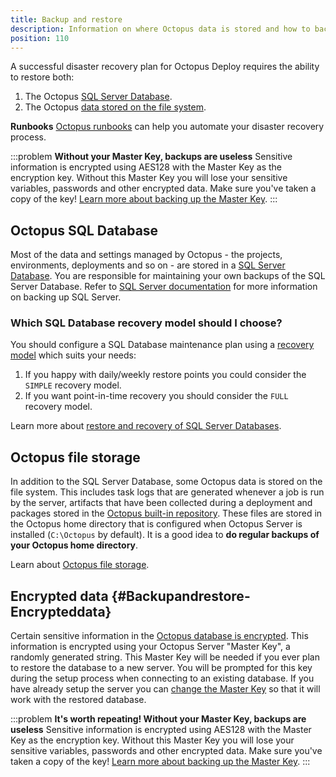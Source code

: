 ```yaml
---
title: Backup and restore
description: Information on where Octopus data is stored and how to backup and restore an Octopus instance.
position: 110
---
```


A successful disaster recovery plan for Octopus Deploy requires the ability to restore both:

1. The Octopus [SQL Server Database](/docs/administration/data/octopus-database/index.md).
2. The Octopus [data stored on the file system](/docs/administration/managing-infrastructure/server-configuration-and-file-storage/index.md).

**Runbooks**
[Octopus runbooks](/docs/runbooks/index.md) can help you automate your disaster recovery process.

:::problem
**Without your Master Key, backups are useless**
Sensitive information is encrypted using AES128 with the Master Key as the encryption key. Without this Master Key you will lose your sensitive variables, passwords and other encrypted data. Make sure you've taken a copy of the key! [Learn more about backing up the Master Key](/docs/security/data-encryption.md).
:::

## Octopus SQL Database

Most of the data and settings managed by Octopus - the projects, environments, deployments and so on - are stored in a [SQL Server Database](/docs/administration/data/octopus-database/index.md). You are responsible for maintaining your own backups of the SQL Server Database. Refer to [SQL Server documentation](https://msdn.microsoft.com/en-AU/library/ms187510.aspx) for more information on backing up SQL Server.

### Which SQL Database recovery model should I choose?

You should configure a SQL Database maintenance plan using a [recovery model](https://msdn.microsoft.com/en-us/library/ms189275.aspx) which suits your needs:

1. If you happy with daily/weekly restore points you could consider the `SIMPLE` recovery model.
2. If you want point-in-time recovery you should consider the `FULL` recovery model.

Learn more about [restore and recovery of SQL Server Databases](https://msdn.microsoft.com/en-us/library/ms191253.aspx).

## Octopus file storage

In addition to the SQL Server Database, some Octopus data is stored on the file system. This includes task logs that are generated whenever a job is run by the server, artifacts that have been collected during a deployment and packages stored in the [Octopus built-in repository](/docs/packaging-applications/package-repositories/index.md). These files are stored in the Octopus home directory that is configured when Octopus Server is installed (`C:\Octopus` by default). It is a good idea to **do regular backups of your Octopus home directory**.

Learn about [Octopus file storage](/docs/administration/managing-infrastructure/server-configuration-and-file-storage/index.md).

## Encrypted data {#Backupandrestore-Encrypteddata}

Certain sensitive information in the [Octopus database is encrypted](/docs/security/data-encryption.md). This information is encrypted using your Octopus Server "Master Key", a randomly generated string. This Master Key will be needed if you ever plan to restore the database to a new server. You will be prompted for this key during the setup process when connecting to an existing database. If you have already setup the server you can [change the Master Key](/docs/octopus-rest-api/octopus.server.exe-command-line/database.md) so that it will work with the restored database.

:::problem
**It's worth repeating! Without your Master Key, backups are useless**
Sensitive information is encrypted using AES128 with the Master Key as the encryption key. Without this Master Key you will lose your sensitive variables, passwords and other encrypted data. Make sure you've taken a copy of the key! [Learn more about backing up the Master Key](/docs/security/data-encryption.md).
:::
